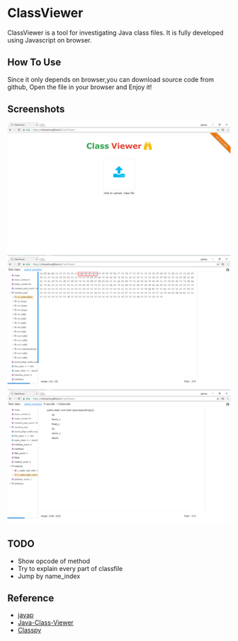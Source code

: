 # ClassViewer

ClassViewer is a tool for investigating Java class files. It is fully developed using Javascript on browser.

## How To Use
Since it only depends on browser,you can download source code from github, Open the file in your browser and Enjoy it!

## Screenshots
![image](example/welcome.png)
![image](example/show.png)
![image](example/opcode.png)
## TODO
* Show opcode of method 
* Try to explain every part of classfile
* Jump by name_index

## Reference
* [javap](https://docs.oracle.com/javase/8/docs/technotes/tools/windows/javap.html)
* [Java-Class-Viewer](https://www.codeproject.com/Articles/35915/Java-Class-Viewer)
* [Classpy](https://github.com/zxh0/classpy)
